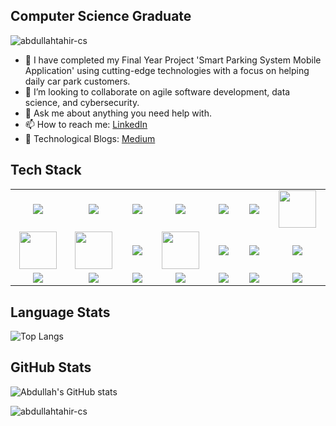 ## Computer Science Graduate
<p align="left"> <img src="https://komarev.com/ghpvc/?username=abdullahtahir-cs" alt="abdullahtahir-cs" /> </p>

- 🔭 I have completed my Final Year Project 'Smart Parking System Mobile Application' using cutting-edge technologies with a focus on helping daily car park customers.
- 👯 I’m looking to collaborate on agile software development, data science, and cybersecurity.
- 💬 Ask me about anything you need help with.
- 📫 How to reach me: [LinkedIn](https://www.linkedin.com/in/abdullaht/)
- 🔖 Technological Blogs: [Medium](https://medium.com/@abdullahtahir.cs)
## Tech Stack
<table width="100">
<tr></tr>
<tr>
    <td align='center' width="190">
        <img src="https://www.vectorlogo.zone/logos/flutterio/flutterio-ar21.svg">
    </td>
    <td align='center' width="190">
        <img src="https://www.vectorlogo.zone/logos/nodejs/nodejs-ar21.svg">
    </td>
    <td align='center' width="190">
        <img src="https://www.vectorlogo.zone/logos/sequelizejs/sequelizejs-ar21.svg">
    </td>
    <td align='center' width="190">
        <img src="https://www.vectorlogo.zone/logos/firebase/firebase-ar21.svg">
    </td>
    <td align='center' width="190">
        <img src="https://www.vectorlogo.zone/logos/android/android-ar21.svg">
    </td>
    <td align='center' width="190">
        <img src="https://www.vectorlogo.zone/logos/java/java-ar21.svg">
    </td>
    <td align='center' width="190">
        <img src="https://logonoid.com/images/android-studio-logo.png" width="60">
    </td>
</tr>
<tr></tr>
<tr>
    <td align='center' width="190">
        <img src="https://www.vectorlogo.zone/logos/getpostman/getpostman-icon.svg" width="60">
    </td>
    <td align='center' width="190">
        <img src="https://schwabencode.com/contents/logos/VS2019-Badge.png" width="60">
    </td>
    <td align='center' width="190">
        <img src="https://www.vectorlogo.zone/logos/visualstudio_code/visualstudio_code-icon.svg">
    </td>
    <td align='center' width="190">
        <img src="https://upload.wikimedia.org/wikipedia/commons/1/1d/PyCharm_Icon.svg" width="60">
    </td>
    <td align='center' width="190">
        <img src="https://www.vectorlogo.zone/logos/jupyter/jupyter-ar21.svg">
    </td>
    <td align='center' width="190">
        <img src="https://www.vectorlogo.zone/logos/python/python-horizontal.svg">
    </td>
    <td align='center' width="190">
        <img src="https://upload.vectorlogo.zone/logos/dartlang/images/49047154-557b-4a63-abaa-0ffd114092d2.svg">
    </td>
</tr>
<tr></tr>
<tr>
    <td align='center' width="190">
        <img src="https://www.vectorlogo.zone/logos/gnu_bash/gnu_bash-official.svg">
    </td>
    <td align='center' width="190">
        <img src="https://www.vectorlogo.zone/logos/git-scm/git-scm-ar21.svg">
    </td>
    <td align='center' width="190">
        <img src="https://www.vectorlogo.zone/logos/github/github-ar21.svg">
    </td>
    <td align='center' width="190">
        <img src="https://www.vectorlogo.zone/logos/github_copilot/github_copilot-ar21.svg">
    </td>
    <td align='center' width="190">
        <img src="https://www.vectorlogo.zone/logos/sqlite/sqlite-ar21.svg">
    </td>
    <td align='center' width="190">
        <img src="https://www.vectorlogo.zone/logos/oracle/oracle-ar21.svg">
    </td>
    <td align='center' width="190">
        <img src="https://www.vectorlogo.zone/logos/postgresql/postgresql-wordmark.svg">
    </td>
</tr>
</table>

## Language Stats
![Top Langs](https://github-readme-stats.vercel.app/api/top-langs/?username=abdullahtahir-cs&langs_count=10&layout=compact&hide=C)
## GitHub Stats
![Abdullah's GitHub stats](https://github-readme-stats.vercel.app/api?username=abdullahtahir-cs&hide=stars&show=reviews,prs_merged&show_icons=true&hide_rank=true)
<p><img src="https://github-readme-streak-stats.herokuapp.com/?user=abdullahtahir-cs" alt="abdullahtahir-cs" /></p>
